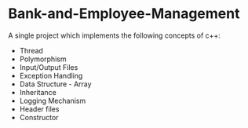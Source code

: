 # Bank-and-Employee-Management
A single project which implements the following concepts of c++:
  *   Thread
  *   Polymorphism
  *   Input/Output Files 
  *   Exception Handling
  *   Data Structure - Array
  *   Inheritance
  *   Logging Mechanism
  *   Header files
  *   Constructor

